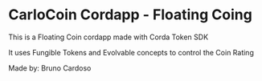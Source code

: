 # CarloCoin Cordapp - Floating Coing
This is a Floating Coin cordapp made with Corda Token SDK

It uses Fungible Tokens and Evolvable concepts to control the Coin
Rating

Made by: Bruno Cardoso

